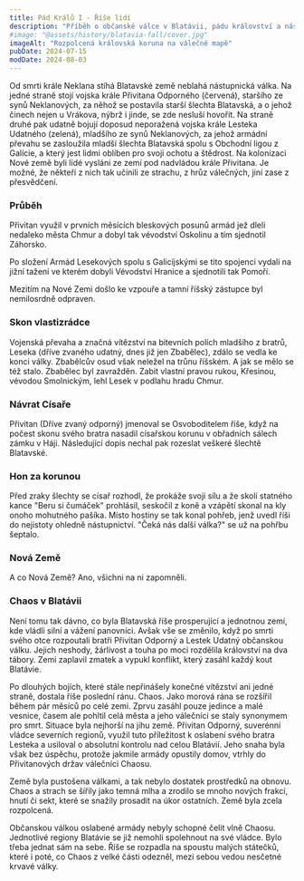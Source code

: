 ```yaml
---
title: Pád Králů I - Říše lidí
description: "Příběh o občanské válce v Blatávii, pádu království a nástupu chaosu po smrti krále Neklana"
#image: "@assets/history/blatavia-fall/cover.jpg"
imageAlt: "Rozpolcená královská koruna na válečné mapě"
pubDate: 2024-07-15
modDate: 2024-08-03
---
```

Od smrti krále Neklana stíhá Blatavské země neblahá nástupnická válka. Na jedné straně stojí vojska krále Přivitana Odporného (červená), staršího ze synů Neklanových, za něhož se postavila starší šlechta Blatavská, a o jehož činech nejen u Vrákova, nýbrž i jinde, se zde nesluší hovořit. Na straně druhé pak udatně bojují doposud neporažená vojska krále Lesteka Udatného (zelená), mladšího ze synů Neklanových, za jehož armádní převahu se zasloužila mladší šlechta Blatavská spolu s Obchodní ligou z Galície, a který jest lidmi oblíben pro svoji ochotu a štědrost. Na kolonizaci Nové země byli lidé vysláni ze zemí pod nadvládou krále Přivitana. Je možné, že někteří z nich tak učinili ze strachu, z hrůz válečných, jiní zase z přesvědčení.

### Průběh

Přivitan využil v prvních měsících bleskových posunů armád jež dleli nedaleko města Chmur a dobyl tak vévodství Oskolinu a tím sjednotil Záhorsko.

Po složení Armád Lesekových spolu s Galicíjskými se tito spojenci vydali na jižní tažení ve kterém dobyli Vévodství Hranice a sjednotili tak Pomoří.

Mezitím na Nové Zemi došlo ke vzpouře a tamní říšský zástupce byl nemilosrdně odpraven.

### Skon vlastizrádce

Vojenská převaha a značná vítězství na bitevních polích mladšího z bratrů, Leseka (dříve zvaného udatný, dnes již jen Zbabělec), zdálo se vedla ke konci války. Zbabělcův osud však neležel na trůnu říšském. A jak se mělo se též stalo. Zbabělec byl zavražděn. Zabit vlastní pravou rukou, Křesinou, vévodou Smolnickým, lehl Lesek v podlahu hradu Chmur.

### Návrat Císaře

Přivitan (Dříve zvaný odporný) jmenoval se Osvoboditelem říše, když na počest skonu svého bratra nasadil císařskou korunu v obřadních sálech zámku v Háji. Následující dopis nechal pak rozeslat veškeré šlechtě Blatavské.

### Hon za korunou

Před zraky šlechty se císař rozhodl, že prokáže svoji sílu a že skolí statného kance "Beru si čumáček" prohlásil, seskočil z koně a vzápětí skonal na kly onoho mohutného pašíka. Místo hostiny se tak konal pohřeb, jenž uvedl říši do nejistoty ohledně nástupnictví. "Čeká nás další válka?" se už na pohřbu šeptalo.

### Nová Země

A co Nová Země? Ano, všichni na ni zapomněli.

### Chaos v Blatávii

Není tomu tak dávno, co byla Blatavská říše prosperující a jednotnou zemí, kde vládli silní a vážení panovníci. Avšak vše se změnilo, když po smrti svého otce rozpoutali bratři Přivitan Odporný a Lestek Udatný občanskou válku. Jejich neshody, žárlivost a touha po moci rozdělila království na dva tábory. Zemi zaplavil zmatek a vypukl konflikt, který zasáhl každý kout Blatávie.

Po dlouhých bojích, které stále nepřinášely konečné vítězství ani jedné straně, dostala říše poslední ránu. Chaos. Jako morová rána se rozšířil během pár měsíců po celé zemi. Zprvu zasáhl pouze jedince a malé vesnice, časem ale pohltil celá města a jeho válečníci se staly synonymem pro smrt. Situace byla nejhorší na jihu země. Přivitan Odporný, suverénní vládce severních regionů, využil tuto příležitost k oslabení svého bratra Lesteka a usiloval o absolutní kontrolu nad celou Blatávií. Jeho snaha byla však bez úspěchu, protože jakmile armády opustily domov, vtrhly do Přivitanových držav válečníci Chaosu.

Země byla pustošena válkami, a tak nebylo dostatek prostředků na obnovu. Chaos a strach se šířily jako temná mlha a zrodilo se mnoho nových frakcí, hnutí či sekt, které se snažily prosadit na úkor ostatních. Země byla zcela rozpolcená.

Občanskou válkou oslabené armády nebyly schopné čelit vlně Chaosu. Jednotlivé regiony Blatávie se již nemohli spolehnout na své vládce. Bylo třeba jednat sám na sebe. Říše se rozpadla na spoustu malých státečků, které i poté, co Chaos z velké části odezněl, mezi sebou vedou nesčetné krvavé války.
